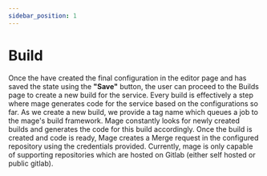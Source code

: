 ```yaml
---
sidebar_position: 1
---
```


# Build
Once the have created the final configuration in the editor page and has saved the state using the **"Save"** button, the user can proceed to the Builds page to create a new build for the service.
Every build is effectively a step where mage generates code for the service based on the configurations so far. As we create a new build, we provide a tag name which queues a job to the mage's build framework. Mage constantly looks for newly created builds and generates the code for this build accordingly. Once the build is created and code is ready, Mage creates a Merge request in the configured repository using the credentials provided.
Currently, mage is only capable of supporting repositories which are hosted on Gitlab (either self hosted or public gitlab).
